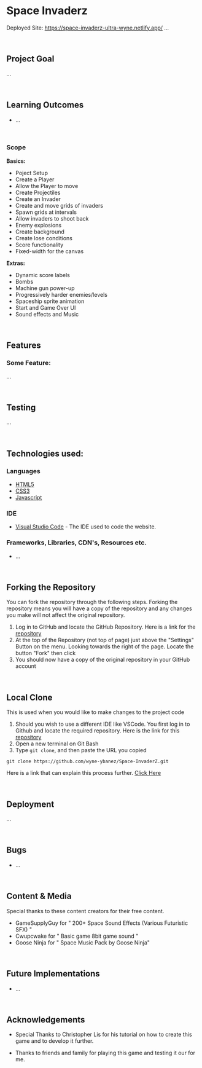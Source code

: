 # Space Invaderz

Deployed Site: https://space-invaderz-ultra-wyne.netlify.app/
...

&nbsp;

## Project Goal

...

&nbsp;

## Learning Outcomes

- ...

&nbsp;

### Scope

**Basics:**

- Poject Setup
- Create a Player
- Allow the Player to move
- Create Projectiles
- Create an Invader
- Create and move grids of invaders
- Spawn grids at intervals
- Allow invaders to shoot back
- Enemy explosions
- Create background
- Create lose conditions
- Score functionality
- Fixed-width for the canvas

**Extras:**

- Dynamic score labels
- Bombs
- Machine gun power-up
- Progressively harder enemies/levels
- Spaceship sprite animation
- Start and Game Over UI
- Sound effects and Music

&nbsp;

## Features

### Some Feature:

...

&nbsp;

## Testing

...

&nbsp;

## Technologies used:

### Languages
- [HTML5](https://en.wikipedia.org/wiki/HTML5)
- [CSS3](https://en.wikipedia.org/wiki/Cascading_Style_Sheets)
- [Javascript](https://www.javascript.com/)

### IDE
- [Visual Studio Code](https://code.visualstudio.com/) - The IDE used to code the website.

### Frameworks, Libraries, CDN's, Resources etc.
- ...

&nbsp;

## Forking the Repository

You can fork the repository through the following steps. Forking the repository means you will have a copy of the repository and any changes you make will not affect the original repository.

1. Log in to GitHub and locate the GitHub Repository. Here is a link for the [repository](...)
2. At the top of the Repository (not top of page) just above the "Settings" Button on the menu. Looking towards the right of the page. Locate the button "Fork" then click
3. You should now have a copy of the original repository in your GitHub account

&nbsp;

## Local Clone

This is used when you would like to make changes to the project code

1. Should you wish to use a different IDE like VSCode. You first log in to Github and locate the required repository. Here is the link for this [repository](...)
2. Open a new terminal on Git Bash
3. Type `git clone`, and then paste the URL you copied

```
git clone https://github.com/wyne-ybanez/Space-InvaderZ.git
```

Here is a link that can explain this process further. [Click Here](https://help.github.com/en/github/creating-cloning-and-archiving-repositories/cloning-a-repository#cloning-a-repository-to-github-desktop)

&nbsp;

## Deployment

...

&nbsp;

## Bugs

* ...

&nbsp;

## Content & Media

Special thanks to these content creators for their free content.

- GameSupplyGuy for " 200+ Space Sound Effects (Various Futuristic SFX) "
- Cwupcwake for " Basic game 8bit game sound "
- Goose Ninja for " Space Music Pack by Goose Ninja"

&nbsp;

## Future Implementations

- ...

&nbsp;

## Acknowledgements

- Special Thanks to Christopher Lis for his tutorial on how to create this game and to develop it further.

- Thanks to friends and family for playing this game and testing it our for me.